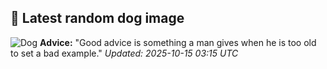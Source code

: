 ## 🐶 Latest random dog image
![Dog](https://images.dog.ceo/breeds/schnauzer-miniature/n02097047_3103.jpg)
**Advice:** "Good advice is something a man gives when he is too old to set a bad example."
*Updated: 2025-10-15 03:15 UTC*
